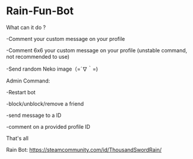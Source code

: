 # Rain-Fun-Bot
What can it do ?

-Comment your custom message on your profile

-Comment 6x6 your custom message on your profile (unstable command, not recommended to use)

-Send random Neko image（=´∇｀=)

Admin Command:

-Restart bot

-block/unblock/remove a friend

-send message to a ID

-comment on a provided profile ID

That's all

Rain Bot: https://steamcommunity.com/id/ThousandSwordRain/
